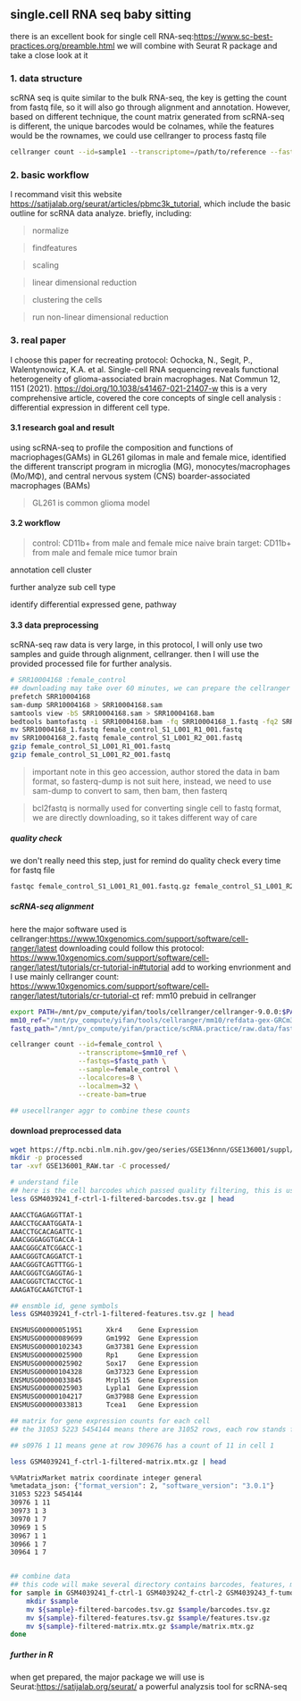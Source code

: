 ## single.cell RNA seq baby sitting
there is an excellent book for single cell RNA-seq:https://www.sc-best-practices.org/preamble.html
we will combine with Seurat R package and take a close look at it
### 1. data structure
scRNA seq is quite similar to the bulk RNA-seq, the key is getting the count from fastq file, so it will also go through alignment and annotation.  However, based on different technique, the count matrix generated from scRNA-seq is different, the unique barcodes would be colnames, while the features would be the rownames, we could use cellranger to process fastq file
```bash
cellranger count --id=sample1 --transcriptome=/path/to/reference --fastqs=/path/to/fastqs --sample=sample1
```

### 2. basic workflow
I recommand visit this website
https://satijalab.org/seurat/articles/pbmc3k_tutorial, which include the basic outline for scRNA data analyze.
briefly, including:

>normalize


>findfeatures


>scaling


>linear dimensional reduction


>clustering the cells


>run non-linear dimensional reduction

### 3. real paper
I choose this paper for recreating protocol: Ochocka, N., Segit, P., Walentynowicz, K.A. et al. Single-cell RNA sequencing reveals functional heterogeneity of glioma-associated brain macrophages. Nat Commun 12, 1151 (2021). https://doi.org/10.1038/s41467-021-21407-w
this is a very comprehensive article, covered the core concepts of single cell analysis : differential expression in different cell type. 
#### 3.1 research goal and result
using scRNA-seq to profile the composition and functions of macriophages(GAMs) in GL261 gilomas in male and female mice, identified the different transcript program in microglia (MG), monocytes/macrophages (Mo/MΦ), and central nervous system (CNS) boarder-associated macrophages (BAMs)
> GL261 is common glioma model
#### 3.2 workflow
>control: CD11b+ from male and female mice naive brain 
>target: CD11b+ from male and female mice tumor brain 


annotation cell cluster


further analyze sub cell type 


identify differential expressed gene, pathway

#### 3.3 data preprocessing

scRNA-seq raw data is very large, in this protocol, I will only use two samples and guide through alignment, cellranger. then I will use the provided processed file for further analysis.

```bash
# SRR10004168 :female_control
## downloading may take over 60 minutes, we can prepare the cellranger environment first ( in alignment section)
prefetch SRR10004168 
sam-dump SRR10004168 > SRR10004168.sam
samtools view -bS SRR10004168.sam > SRR10004168.bam
bedtools bamtofastq -i SRR10004168.bam -fq SRR10004168_1.fastq -fq2 SRR10004168_2.fastq
mv SRR10004168_1.fastq female_control_S1_L001_R1_001.fastq
mv SRR10004168_2.fastq female_control_S1_L001_R2_001.fastq
gzip female_control_S1_L001_R1_001.fastq
gzip female_control_S1_L001_R2_001.fastq
```
>important note
in this geo accession, author stored the data in bam format, so fasterq-dump is not suit here, instead, we need to use sam-dump to convert to sam, then bam, then fasterq

>bcl2fastq is normally used for converting single cell to fastq format, we are directly downloading, so it takes different way of care

##### quality check
we don't really need this step, just for remind do quality check every time for fastq file
```bash
fastqc female_control_S1_L001_R1_001.fastq.gz female_control_S1_L001_R2_001.fastq.gz -o fastqc_output
```
##### scRNA-seq alignment
here the major software used is cellranger:https://www.10xgenomics.com/support/software/cell-ranger/latest
downloading could follow this protocol: https://www.10xgenomics.com/support/software/cell-ranger/latest/tutorials/cr-tutorial-in#tutorial
add to working envrionment
and I use mainly cellranger count: https://www.10xgenomics.com/support/software/cell-ranger/latest/tutorials/cr-tutorial-ct
ref: mm10 prebuid in cellranger

```bash
export PATH=/mnt/pv_compute/yifan/tools/cellranger/cellranger-9.0.0:$PATH
mm10_ref="/mnt/pv_compute/yifan/tools/cellranger/mm10/refdata-gex-GRCm39-2024-A"
fastq_path="/mnt/pv_compute/yifan/practice/scRNA.practice/raw.data/fastqs"

cellranger count --id=female_control \
                 --transcriptome=$mm10_ref \
                 --fastqs=$fastq_path \
                 --sample=female_control \
                 --localcores=8 \
                 --localmem=32 \
                 --create-bam=true

## usecellranger aggr to combine these counts

```
#### download preprocessed data
```bash
wget https://ftp.ncbi.nlm.nih.gov/geo/series/GSE136nnn/GSE136001/suppl/GSE136001_RAW.tar
mkdir -p processed
tar -xvf GSE136001_RAW.tar -C processed/

# understand file
## here is the cell barcodes which passed quality filtering, this is used to uniquely identify individual cells in the sequencing data
less GSM4039241_f-ctrl-1-filtered-barcodes.tsv.gz | head

AAACCTGAGAGGTTAT-1
AAACCTGCAATGGATA-1
AAACCTGCACAGATTC-1
AAACGGGAGGTGACCA-1
AAACGGGCATCGGACC-1
AAACGGGTCAGGATCT-1
AAACGGGTCAGTTTGG-1
AAACGGGTCGAGGTAG-1
AAACGGGTCTACCTGC-1
AAAGATGCAAGTCTGT-1

## ensmble id, gene symbols
less GSM4039241_f-ctrl-1-filtered-features.tsv.gz | head

ENSMUSG00000051951      Xkr4    Gene Expression
ENSMUSG00000089699      Gm1992  Gene Expression
ENSMUSG00000102343      Gm37381 Gene Expression
ENSMUSG00000025900      Rp1     Gene Expression
ENSMUSG00000025902      Sox17   Gene Expression
ENSMUSG00000104328      Gm37323 Gene Expression
ENSMUSG00000033845      Mrpl15  Gene Expression
ENSMUSG00000025903      Lypla1  Gene Expression
ENSMUSG00000104217      Gm37988 Gene Expression
ENSMUSG00000033813      Tcea1   Gene Expression

## matrix for gene expression counts for each cell
## the 31053 5223 5454144 means there are 31052 rows, each row stands for a gene, 5223 means there are 5223 columns, which there are 5223 cells, while the the 545144 is total number of non-zero elements

## s0976 1 11 means gene at row 309676 has a count of 11 in cell 1

less GSM4039241_f-ctrl-1-filtered-matrix.mtx.gz | head

%%MatrixMarket matrix coordinate integer general
%metadata_json: {"format_version": 2, "software_version": "3.0.1"}
31053 5223 5454144
30976 1 11
30973 1 3
30970 1 7
30969 1 5
30967 1 1
30966 1 7
30964 1 7


## combine data
## this code will make several directory contains barcodes, features, matrix
for sample in GSM4039241_f-ctrl-1 GSM4039242_f-ctrl-2 GSM4039243_f-tumor-1 GSM4039244_f-tumor-2 GSM4039245_m-ctrl-1 GSM4039246_m-ctrl-2 GSM4039247_m-tumor-1 GSM4039248_m-tumor-2; do
    mkdir $sample
    mv ${sample}-filtered-barcodes.tsv.gz $sample/barcodes.tsv.gz
    mv ${sample}-filtered-features.tsv.gz $sample/features.tsv.gz
    mv ${sample}-filtered-matrix.mtx.gz $sample/matrix.mtx.gz
done

```
##### further in R
when get prepared, the major package we will use is Seurat:https://satijalab.org/seurat/ a powerful analyzsis tool for scRNA-seq

